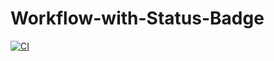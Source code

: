 # Workflow-with-Status-Badge
[![CI](https://github.com/adavya24/Workflow-with-Status-Badge/actions/workflows/ci.yml/badge.svg)](https://github.com/adavya24/Workflow-with-Status-Badge/actions/workflows/ci.yml)

